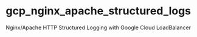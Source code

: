 # gcp_nginx_apache_structured_logs
Nginx/Apache HTTP Structured Logging with Google Cloud LoadBalancer
